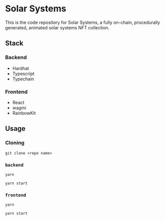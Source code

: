 # Solar Systems

This is the code repository for Solar Systems, a fully on-chain, procedurally generated, animated solar systems NFT collection.

## Stack

### Backend

- Hardhat
- Typescript
- Typechain

### Frontend

- React
- wagmi
- RainbowKit

## Usage

### Cloning

```
git clone <repo name>
```

### `backend`

```
yarn
```

```
yarn start
```

### `frontend`

```
yarn
```

```
yarn start
```
